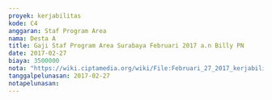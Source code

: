 ```yaml
---
proyek: kerjabilitas
kode: C4
anggaran: Staf Program Area
nama: Desta A
title: Gaji Staf Program Area Surabaya Februari 2017 a.n Billy PN
date: 2017-02-27
biaya: 3500000
nota: "https://wiki.ciptamedia.org/wiki/File:Februari_27_2017_kerjabilitas_C4_staf_area_surabaya_billy570.jpg"
tanggalpelunasan: 2017-02-27
notapelunasan:
---
```

